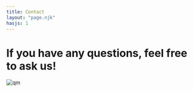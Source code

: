 ```yaml
---
title: Contact
layout: "page.njk"
hasjs: 1
---
```

# If you have any questions, feel free to ask us!

<img src="../img/question.jpg" alt="qm">

<div class="contact">

<div>